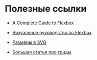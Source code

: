 # Полезные ссылки

* [A Complete Guide to Flexbox](https://css-tricks.com/snippets/css/a-guide-to-flexbox/)
* [Визуальное руководство по Flexbox](http://css-live.ru/articles/vizualnoe-rukovodstvo-po-svojstvam-flexbox-iz-css3.html)

* [Размеры в SVG](http://css.yoksel.ru/svg-sizes/)

* [Большая статья про гриды](http://css-live.ru/css/bolshaya-statya-pro-gridy-css-grid-layout.html)
